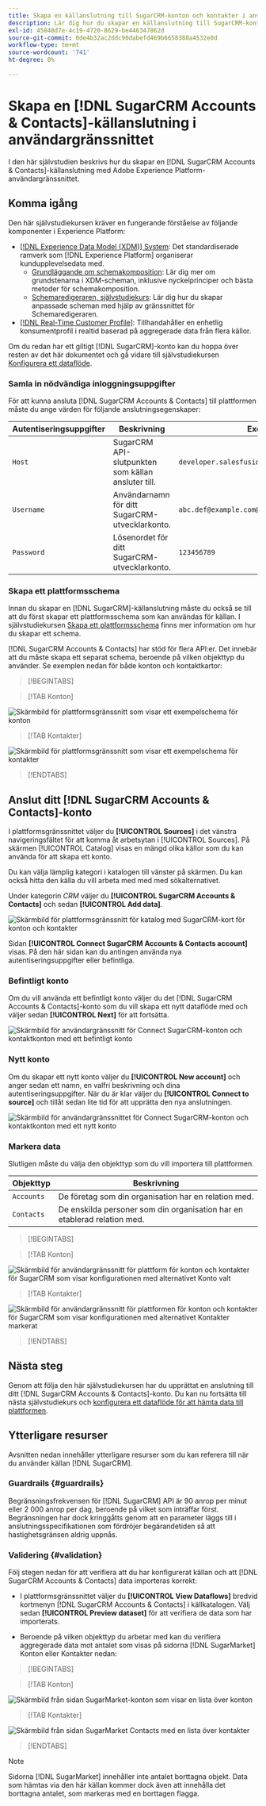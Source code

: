 ```yaml
---
title: Skapa en källanslutning till SugarCRM-konton och kontakter i användargränssnittet
description: Lär dig hur du skapar en källanslutning till SugarCRM-konton och kontakter med hjälp av Adobe Experience Platform användargränssnitt.
exl-id: 45840d7e-4c19-4720-8629-be446347862d
source-git-commit: 0de4b32ac2ddc90dabefd469b6658388a4532e0d
workflow-type: tm+mt
source-wordcount: '741'
ht-degree: 0%

---
```


# Skapa en [!DNL SugarCRM Accounts & Contacts]-källanslutning i användargränssnittet

I den här självstudien beskrivs hur du skapar en [!DNL SugarCRM Accounts & Contacts]-källanslutning med Adobe Experience Platform-användargränssnittet.

## Komma igång

Den här självstudiekursen kräver en fungerande förståelse av följande komponenter i Experience Platform:

* [[!DNL Experience Data Model (XDM)] System](../../../../../xdm/home.md): Det standardiserade ramverk som [!DNL Experience Platform] organiserar kundupplevelsedata med.
   * [Grundläggande om schemakomposition](../../../../../xdm/schema/composition.md): Lär dig mer om grundstenarna i XDM-scheman, inklusive nyckelprinciper och bästa metoder för schemakomposition.
   * [Schemaredigeraren, självstudiekurs](../../../../../xdm/tutorials/create-schema-ui.md): Lär dig hur du skapar anpassade scheman med hjälp av gränssnittet för Schemaredigeraren.
* [[!DNL Real-Time Customer Profile]](../../../../../profile/home.md): Tillhandahåller en enhetlig konsumentprofil i realtid baserad på aggregerade data från flera källor.

Om du redan har ett giltigt [!DNL SugarCRM]-konto kan du hoppa över resten av det här dokumentet och gå vidare till självstudiekursen [Konfigurera ett dataflöde](../../dataflow/crm.md).

### Samla in nödvändiga inloggningsuppgifter

För att kunna ansluta [!DNL SugarCRM Accounts & Contacts] till plattformen måste du ange värden för följande anslutningsegenskaper:

| Autentiseringsuppgifter | Beskrivning | Exempel |
| --- | --- | --- |
| `Host` | SugarCRM API-slutpunkten som källan ansluter till. | `developer.salesfusion.com` |
| `Username` | Användarnamn för ditt SugarCRM-utvecklarkonto. | `abc.def@example.com@sugarmarketdemo000.com` |
| `Password` | Lösenordet för ditt SugarCRM-utvecklarkonto. | `123456789` |

### Skapa ett plattformsschema

Innan du skapar en [!DNL SugarCRM]-källanslutning måste du också se till att du först skapar ett plattformsschema som kan användas för källan. I självstudiekursen [Skapa ett plattformsschema](../../../../../xdm/schema/composition.md) finns mer information om hur du skapar ett schema.

[!DNL SugarCRM Accounts & Contacts] har stöd för flera API:er. Det innebär att du måste skapa ett separat schema, beroende på vilken objekttyp du använder. Se exemplen nedan för både konton och kontaktkartor:

>[!BEGINTABS]

>[!TAB Konton]

![Skärmbild för plattformsgränssnitt som visar ett exempelschema för konton](../../../../images/tutorials/create/sugarcrm-accounts-contacts/sugarcrm-schema-accounts.png)

>[!TAB Kontakter]

![Skärmbild för plattformsgränssnitt som visar ett exempelschema för kontakter](../../../../images/tutorials/create/sugarcrm-accounts-contacts/sugarcrm-schema-contacts.png)

>[!ENDTABS]

## Anslut ditt [!DNL SugarCRM Accounts & Contacts]-konto

I plattformsgränssnittet väljer du **[!UICONTROL Sources]** i det vänstra navigeringsfältet för att komma åt arbetsytan i [!UICONTROL Sources]. På skärmen [!UICONTROL Catalog] visas en mängd olika källor som du kan använda för att skapa ett konto.

Du kan välja lämplig kategori i katalogen till vänster på skärmen. Du kan också hitta den källa du vill arbeta med med med sökalternativet.

Under kategorin *CRM* väljer du **[!UICONTROL SugarCRM Accounts & Contacts]** och sedan **[!UICONTROL Add data]**.

![Skärmbild för plattformsgränssnitt för katalog med SugarCRM-kort för konton och kontakter](../../../../images/tutorials/create/sugarcrm-accounts-contacts/catalog-sugarcrm-accounts-contacts.png)

Sidan **[!UICONTROL Connect SugarCRM Accounts & Contacts account]** visas. På den här sidan kan du antingen använda nya autentiseringsuppgifter eller befintliga.

### Befintligt konto

Om du vill använda ett befintligt konto väljer du det [!DNL SugarCRM Accounts & Contacts]-konto som du vill skapa ett nytt dataflöde med och väljer sedan **[!UICONTROL Next]** för att fortsätta.

![Skärmbild för användargränssnitt för Connect SugarCRM-konton och kontaktkonton med ett befintligt konto](../../../../images/tutorials/create/sugarcrm-accounts-contacts/existing.png)

### Nytt konto

Om du skapar ett nytt konto väljer du **[!UICONTROL New account]** och anger sedan ett namn, en valfri beskrivning och dina autentiseringsuppgifter. När du är klar väljer du **[!UICONTROL Connect to source]** och tillåt sedan lite tid för att upprätta den nya anslutningen.

![Skärmbild för användargränssnittet för Connect SugarCRM-konton och kontaktkonton med ett nytt konto](../../../../images/tutorials/create/sugarcrm-accounts-contacts/new.png)

### Markera data

Slutligen måste du välja den objekttyp som du vill importera till plattformen.

| Objekttyp | Beskrivning |
| --- | --- |
| `Accounts` | De företag som din organisation har en relation med. |
| `Contacts` | De enskilda personer som din organisation har en etablerad relation med. |

>[!BEGINTABS]

>[!TAB Konton]

![Skärmbild för användargränssnitt för plattform för konton och kontakter för SugarCRM som visar konfigurationen med alternativet Konto valt](../../../../images/tutorials/create/sugarcrm-accounts-contacts/configuration-accounts.png)

>[!TAB Kontakter]

![Skärmbild för användargränssnitt för plattformen för konton och kontakter för SugarCRM som visar konfigurationen med alternativet Kontakter markerat](../../../../images/tutorials/create/sugarcrm-accounts-contacts/configuration-contacts.png)

>[!ENDTABS]

## Nästa steg

Genom att följa den här självstudiekursen har du upprättat en anslutning till ditt [!DNL SugarCRM Accounts & Contacts]-konto. Du kan nu fortsätta till nästa självstudiekurs och [konfigurera ett dataflöde för att hämta data till plattformen](../../dataflow/crm.md).

## Ytterligare resurser

Avsnitten nedan innehåller ytterligare resurser som du kan referera till när du använder källan [!DNL SugarCRM].

### Guardrails {#guardrails}

Begränsningsfrekvensen för [!DNL SugarCRM] API är 90 anrop per minut eller 2 000 anrop per dag, beroende på vilket som inträffar först. Begränsningen har dock kringgåtts genom att en parameter läggs till i anslutningsspecifikationen som fördröjer begärandetiden så att hastighetsgränsen aldrig uppnås.

### Validering {#validation}

Följ stegen nedan för att verifiera att du har konfigurerat källan och att [!DNL SugarCRM Accounts & Contacts] data importeras korrekt:

* I plattformsgränssnittet väljer du **[!UICONTROL View Dataflows]** bredvid kortmenyn [!DNL SugarCRM Accounts & Contacts] i källkatalogen. Välj sedan **[!UICONTROL Preview dataset]** för att verifiera de data som har importerats.

* Beroende på vilken objekttyp du arbetar med kan du verifiera aggregerade data mot antalet som visas på sidorna [!DNL SugarMarket] Konton eller Kontakter nedan:

>[!BEGINTABS]

>[!TAB Konton]

![Skärmbild från sidan SugarMarket-konton som visar en lista över konton](../../../../images/tutorials/create/sugarcrm-accounts-contacts/sugarmarket-accounts.png)

>[!TAB Kontakter]

![Skärmbild från sidan SugarMarket Contacts med en lista över kontakter](../../../../images/tutorials/create/sugarcrm-accounts-contacts/sugarmarket-contacts.png)

>[!ENDTABS]

>[!NOTE]
>
>Sidorna [!DNL SugarMarket] innehåller inte antalet borttagna objekt. Data som hämtas via den här källan kommer dock även att innehålla det borttagna antalet, som markeras med en borttagen flagga.
